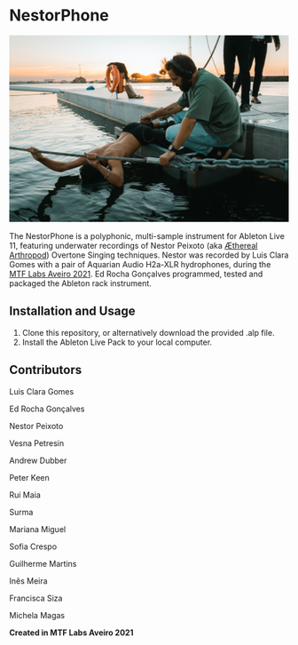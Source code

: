 # NestorPhone
![Nestor Recording](https://github.com/ekkolabs/nestorphone/blob/main/images/nestor.jpeg)


The NestorPhone is a polyphonic, multi-sample instrument for Ableton Live 11, featuring underwater recordings of Nestor Peixoto (aka [Æthereal Arthropod](https://aetherealarthropod.bandcamp.com/)) Overtone Singing techniques.
Nestor was recorded by Luis Clara Gomes with a pair of Aquarian Audio H2a-XLR hydrophones, during the [MTF Labs Aveiro 2021](https://mtflabs.net/).
Ed Rocha Gonçalves programmed, tested and packaged the Ableton rack instrument.

## Installation and Usage
1. Clone this repository, or alternatively download the provided .alp file.
2. Install the Ableton Live Pack to your local computer.


## Contributors
Luis Clara Gomes

Ed Rocha Gonçalves

Nestor Peixoto

Vesna Petresin

Andrew Dubber

Peter Keen

Rui Maia

Surma

Mariana Miguel

Sofia Crespo

Guilherme Martins

Inês Meira

Francisca Siza

Michela Magas

**Created in MTF Labs Aveiro 2021**
